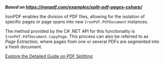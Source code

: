 ***Based on <https://ironpdf.com/examples/split-pdf-pages-csharp/>***

IronPDF enables the division of PDF files, allowing for the isolation of specific pages or page spans into new `IronPdf.PdfDocument` instances.

The method provided by the C# .NET API for this functionality is `IronPdf.PdfDocument.CopyPage`. This process can also be referred to as _Page Extraction_, where pages from one or several PDFs are segmented into a fresh document.

[Explore the Detailed Guide on PDF Splitting](https://ironpdf.com/how-to/split-multipage-pdf/)